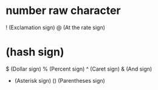 # number raw character
! (Exclamation sign)
@ (At the rate sign) 
# (hash sign)
$ (Dollar sign)
% (Percent sign)
^ (Caret sign)
& (And sign)
* (Asterisk sign)
() (Parentheses sign)

